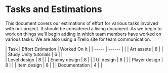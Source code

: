 # Tasks and Estimations

This document covers our estimations of effort for various tasks involved with our project. It should be considered a living document. As we begin to work on things we'll begin adding in which team members have worked on various tasks. We are also using a Trello site for team communication. 

| Task		| Effort Estimation	| Worked On It	|
| -----		| ------		|		|
| Art assets | 8			|		|
| Study Unity tutorials	| 6		|		|	
| Level design | 8			|		|
| Enemy design | 8			|		|
| UI design | 8				|		|
| Player design | 8			|		|
| Item design | 8			|		|
| Documentation | 4			|		|
